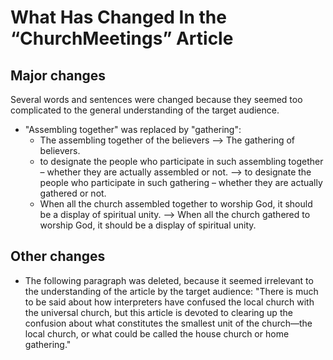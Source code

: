 # What Has Changed In the “ChurchMeetings” Article

## Major changes
Several words and sentences were changed because they seemed too complicated to the general understanding of the target audience.

- "Assembling together" was replaced by "gathering":
  - The assembling together of the believers --> The gathering of believers.
  - to designate the people who participate in such assembling together – whether they are actually assembled or not. --> to designate the people who participate  in such gathering – whether they are actually gathered or not.
  - When all the church assembled together to worship God, it should be a display of spiritual unity. --> When all the church gathered to worship God, it should   be a display of spiritual unity.



## Other changes
- The following paragraph was deleted, because it seemed irrelevant to the understanding of the article by the target audience:
 "There is much to be said about how interpreters have confused the local church with the universal church, but this article is devoted to clearing up the confusion about what constitutes the smallest unit of the church—the local church, or what could be called the house church or home gathering."